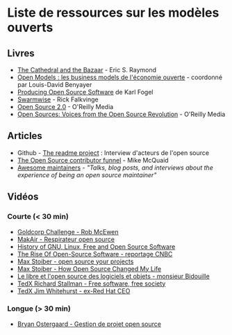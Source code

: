 # Liste de ressources sur les modèles ouverts

## Livres

- [The Cathedral and the Bazaar](http://www.catb.org/~esr/writings/cathedral-bazaar/cathedral-bazaar/index.html#catbmain) - Eric S. Raymond
- [Open Models : les business models de l'économie ouverte](https://drive.google.com/file/d/0B3FF0PcRH-F7YTduczNYdmNzT2s/view?resourcekey=0-JLwfPn6eT6eavH5lU1D9Aw) - coordonné par Louis-David Benyayer
- [Producing Open Source Software](https://producingoss.com/) de Karl Fogel
- [Swarmwise](https://falkvinge.net/files/2013/04/Swarmwise-2013-by-Rick-Falkvinge-v1-Final-2013Jul18.pdf) - Rick Falkvinge
- [Open Source 2.0](https://en.wikipedia.org/wiki/Open_Sources_2.0) - O'Reilly Media
- [Open Sources: Voices from the Open Source Revolution](https://en.wikipedia.org/wiki/Open_Sources) - O'Reilly Media

## Articles

- Github - [The readme project](https://github.com/readme/) : Interview d'acteurs de l'open source
- [The Open Source contributor funnel](https://github.com/AbcSxyZ/Open-Source-Education/edit/main/awesome-open-source-resources.md) - Mike McQuaid
- [Awesome maintainers](https://github.com/nayafia/awesome-maintainers) - *"Talks, blog posts, and interviews about the experience of being an open source maintainer"*

## Vidéos

### Courte (< 30 min)

- [Goldcorp Challenge - Rob McEwen](https://www.youtube.com/watch?v=BbifoFEswQ0)
- [MakAir - Respirateur open source](https://www.youtube.com/watch?v=14ntkNCMIOA)
- [History of GNU, Linux, Free and Open Source Software](https://www.youtube.com/watch?v=vjMZssWMweA)
- [The Rise Of Open-Source Software - reportage CNBC](https://www.youtube.com/watch?v=SpeDK1TPbew)
- [Max Stoiber - open source your projects](https://www.youtube.com/watch?v=hwdeUG_gySI)
- [Max Stoiber - How Open Source Changed My Life](https://www.youtube.com/watch?v=ifq3xhik8tE)
- [Le libre et l'open source des logiciels et objets - monsieur Bidouille](https://www.youtube.com/watch?v=y2GNVGagWdM)
- [TedX Richard Stallman - Free software, free society](https://www.youtube.com/watch?v=Ag1AKIl_2GM)
- [TedX Jim Whitehurst - ex-Red Hat CEO](https://www.youtube.com/watch?v=l0gyYcOAcFE)

### Longue (> 30 min)

- [Bryan Ostergaard - Gestion de projet open source](https://www.youtube.com/watch?v=8mukIfWEC7g)
